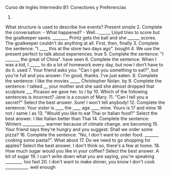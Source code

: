 Curso de Inglés Intermedio B1: Conectores y Preferencias

1.
What structure is used to describe live events?
Present simple
2.
Complete the conversation: - What happened? - Well..._____, Lloyd tries to score but the goalkeeper saves. _______, Printz gets the ball and she ______ scores. The goalkeeper couldn't do anything at all.
First, then, finally
3.
Complete the sentence: "I ____ this at the store two days ago".
bought
4.
We use the present perfect to talk about experiences.
true
5.
Complete the sentence: "I _______ the great of China".
have seen
6.
Complete the sentence. When I was a kid, I _____ to do a lot of homework every day, but now I don’t have to do it.
used
7.
Your friend asks you: "Can I get you something to eat?", but you're full and you answer:
I'm good, thanks. I've just eaten.
8.
Complete the sentence: I like the movies _____ Christopher Nolan.
by
9.
Complete the sentence: I talked __ your mother and she said she almost dropped that sculpture ___ Picasso we gave her.
to / by
10.
Which of the following sentences is incorrect?
Jane is a cousin of Mary.
11.
"Can I tell you a secret?" Select the best answer.
Sure! I won't tell anybody!
12.
Complete the sentence: Your sister is ____ the ____ age ____ mine. Yours is 17 and mine 18
not / same / as
13.
"Would you like to eat Thai or Italian food?" Select the best answer.
I like Italian better than Thai
14.
Complete the sentence: Winters ___________ warmer because of climate change.
are becoming
15.
Your friend says they're hungry and you suggest:
Shall we order some pizza?
16.
Complete the sentence: "No, I don't want to order food. _______ cooking some pasta?".
What about
17.
Do we need to go shopping for apples? Select the best answer.
I don't think so, there's a few at home.
18.
How much sugar would you like in your coffee? Select the best answer.
A bit of sugar
19.
I can't write down what you are saying, you're speaking ________.
too fast
20.
I don't want to make dinner, you know I don't cook ___________.
well enough
